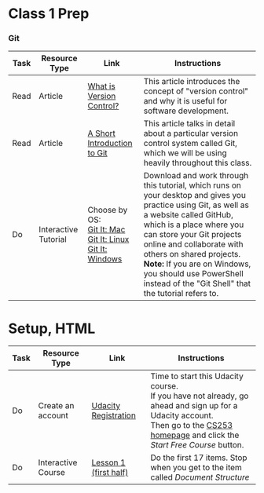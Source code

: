 # Class 1 Prep

### Git
Task | Resource Type | Link | Instructions
|----|---------------|------|-------------|
Read | Article | [What is Version Control?][what-is-version-control] | This article introduces the concept of "version control" and why it is useful for software development.
Read | Article | [A Short Introduction to Git][a-short-introduction-to-git] | This article talks in detail about a particular version control system called Git, which we will be using heavily throughout this class.
Do | Interactive Tutorial | Choose by OS: <br> [Git It: Mac][git-it-mac] <br> [Git It: Linux][git-it-linux] <br> [Git It: Windows][git-it-windows] | Download and work through this tutorial, which runs on your desktop and gives you practice using Git, as well as a website called GitHub, which is a place where you can store your Git projects online and collaborate with others on shared projects. <br> **Note:** If you are on Windows, you should use PowerShell instead of the "Git Shell" that the tutorial refers to.

# Setup, HTML
Task | Resource Type | Link | Instructions
|----|---------------|------|-------------|
Do | Create an account | [Udacity Registration][sign-up] | Time to start this Udacity course. <br> If you have not already, go ahead and sign up for a Udacity account. <br> Then go to the [CS253 homepage][cs253] and click the *Start Free Course* button.
Do | Interactive Course | [Lesson 1 (first half)][lesson-1] | Do the first 17 items. Stop when you get to the item called *Document Structure*


[what-is-version-control]: https://www.atlassian.com/git/tutorials/what-is-version-control
[a-short-introduction-to-git]: http://blog.mwaysolutions.com/2015/07/16/a-short-introduction-to-git/
[git-it-mac]: https://github.com/jlord/git-it-electron/releases/download/4.2.0/Git-it-Mac-x64.zip
[git-it-linux]: https://github.com/jlord/git-it-electron/releases/download/4.2.0/Git-it-Linux-x64.zip
[git-it-windows]: https://github.com/jlord/git-it-electron/releases/download/4.2.0/Git-it-Win-ia32.zip
[sign-up]: https://www.udacity.com/account/auth#!/signup
[cs253]: https://www.udacity.com/course/web-development--cs253
[lesson-1]: https://classroom.udacity.com/courses/cs253/lessons/48737165/concepts/3136729170923#
